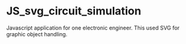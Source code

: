 # JS_svg_circuit_simulation
Javascript application for one electronic engineer. This used SVG for graphic object handling.
